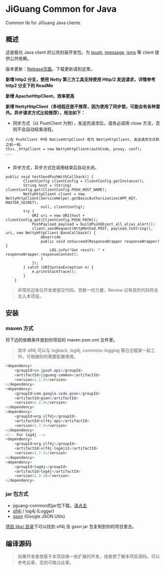 # JiGuang Common for Java

Common lib for JiGuang Java clients. 

## 概述

这是极光 Java client 的公共封装开发包，为 [jpush](https://github.com/jpush/jpush-api-java-client), [jmessage](https://github.com/jpush/jmessage-api-java-client), [jsms](https://github.com/jpush/jsms-api-java-client) 等 client 提供公共依赖。

版本更新：[Release页面](https://github.com/jpush/jiguang-java-client-common/releases)。下载更新请到这里。

**新增 http2 分支，使用 Netty 第三方工具支持使用 Http/2 发送请求，详情参考 http2 分支下的 ReadMe**

**新增 ApacheHttpClient，效率更高**

**新增 NettyHttpClient（多线程还是不推荐，因为使用了同步锁，可能会有各种意外。异步请求方式比较推荐），用法如下：**

- 同步方式（以 PushClient 为例），发送完请求后，请务必调用 close 方法，否则不会自动结束进程。

```
//在 PushClient 中将 NativeHttpClient 改为 NettyHttpClient, 发送请求方式和之前一样。
this._httpClient = new NettyHttpClient(authCode, proxy, conf);
...


```

- 异步方式，异步方式在调用结束后自动关闭。

```
public void testSendPushWithCallback() {
        ClientConfig clientConfig = ClientConfig.getInstance();
        String host = (String) clientConfig.get(ClientConfig.PUSH_HOST_NAME);
        NettyHttpClient client = new NettyHttpClient(ServiceHelper.getBasicAuthorization(APP_KEY, MASTER_SECRET),
                null, clientConfig);
        try {
            URI uri = new URI(host + clientConfig.get(ClientConfig.PUSH_PATH));
            PushPayload payload = buildPushObject_all_alias_alert();
            client.sendRequest(HttpMethod.POST, payload.toString(), uri, new NettyHttpClient.BaseCallback() {
                @Override
                public void onSucceed(ResponseWrapper responseWrapper) {
                    LOG.info("Got result: " + responseWrapper.responseContent);
                }
            });
        } catch (URISyntaxException e) {
            e.printStackTrace();
        }
    }
```

> 非常欢迎各位开发者提交代码，贡献一份力量，Review 过有效的代码将会合入本项目。


## 安装

### maven 方式

将下边的依赖条件放到你项目的 maven pom.xml 文件里。
> 其中 slf4j 可以与 logback, log4j, commons-logging 等日志框架一起工作，可根据你的需要配置使用。

```Java
<dependency>
    <groupId>cn.jpush.api</groupId>
    <artifactId>jiguang-common</artifactId>
    <version>1.1.9</version>
</dependency>
<dependency>
	<groupId>com.google.code.gson</groupId>
	<artifactId>gson</artifactId>
	<version>2.2.4</version>
</dependency>
<dependency>
	<groupId>org.slf4j</groupId>
	<artifactId>slf4j-api</artifactId>
	<version>1.7.5</version>
</dependency>
<!-- For log4j -->
<dependency>
	<groupId>org.slf4j</groupId>
	<artifactId>slf4j-log4j12</artifactId>
	<version>1.7.5</version>
</dependency>
<dependency>
	<groupId>log4j</groupId>
	<artifactId>log4j</artifactId>
	<version>1.2.16</version>
</dependency>
```

### jar 包方式

* jiguang-common的jar包下载。[请点击](https://github.com/jpush/jiguang-java-client-common/releases)
* [slf4j](http://www.slf4j.org/) / log4j (Logger)
* [gson](https://code.google.com/p/google-gson/) (Google JSON Utils)

[项目 libs/ 目录](https://github.com/jpush/jiguang-java-client-common/tree/master/libs)下可以找到 slf4j 及 gson jar 包复制到你的项目里去。

## 编译源码

> 如果开发者想基于本项目做一些扩展的开发，或者想了解本项目源码，可以参考此章，否则可略过此章。

